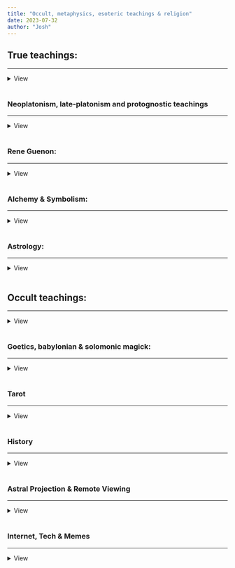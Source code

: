 ```yaml
---
title: "Occult, metaphysics, esoteric teachings & religion"
date: 2023-07-32
author: "Josh"
---
```


<h2>True teachings:</h2><hr>
<details>
    <summary>View</summary>
<br>
<h3><a href="https://files.catbox.moe/7xixul.pdf">[PDF] Berean Interlinear New Testament Bible - Greek, Hebrew, English Internlinear</a></h3><br><hr class="white"><br>
<h3><a href="https://www.youtube.com/watch?v=qfFJFgnmJdE">Hopi Prophecy by Thomas Banyacya (1995) Part 1 of 2 - YouTube</a></h3><br><hr class="white"><br>
<h3><a href="https://www.youtube.com/watch?v=-m6NQBUnm2I">Structures of the Archetypal Realm; How Nothing Becomes Something</a></h3><br><hr class="white"><br>
<h3><a href="https://asceticexperience.com/2019/09/what-is-the-uncreated-light-and-how-can-we-experience-it/">What is the Uncreated Light and how can we experience it? - The Ascetic Experience</a></h3><br><hr class="white"><br>
<h3><a href="https://vedavyasamandala.com/en/initiation-and-method-of-hesychasm/">Initiation and Method of Hesychasm</a></h3><br><hr class="white"><br>
<h3><a href="https://en.wikipedia.org/wiki/Hesychasm">Hesychasm</a></h3><br><hr class="white"><br>
<h3><a href="https://en.wikipedia.org/wiki/Palamism">Palamism</a></h3><br><hr class="white"><br>
<h3><a href="https://en.wikipedia.org/wiki/R%C5%AB%E1%B8%A5">Rūḥ</a></h3><br><hr class="white"><br>
<h3><a href="https://justaword.org/ahayah-or-yahuah/">AHAYAH or YAHUAH? Which is the Correct Name of The Most High?</a></h3><br><hr class="white"><br>
<h3><a href="https://files.catbox.moe/vvo662.pdf">[PDF] The Great Red Dragon - Professor Hilton Hotema</a></h3><br><hr class="white"><br>
<h3><a href="https://files.catbox.moe/vvo662.pdf">[PDF] The Great Red Dragon - Professor Hilton Hotema</a></h3><br><hr class="white"><br>
<h3><a href="https://files.catbox.moe/ms6ybb.pdf">[PDF] Buddha in The Qu'ran?</a></h3><br><hr class="white"><br>
<h3><a href="https://files.catbox.moe/o3x80a.pdf">[PDF] Dajjal</a></h3><br><hr class="white"><br>
<h3><a href="https://files.catbox.moe/50lzmk.pdf">[PDF] Egregores - The Occult Entities That Watch Over Human Destiny - Mark Stavish</a></h3><br><hr class="white"><br>
<h3><a href="https://files.catbox.moe/rwh188.pdf">[PDF] Exorcism - Orthodox and Roman Rituals - THE SOCIETY OF CLERKS SECULAR OF SAINT BASIL
THE ORTHODOX CATHOLIC CHURCH OF THE AMERICAS</a></h3><br><hr class="white"><br>

</details><br>



<h3>Neoplatonism, late-platonism and protognostic teachings</h3><hr>
<details>
    <summary>View</summary>
<br>
<h3><a href="https://en.wikipedia.org/wiki/Iamblichus">Iamblichus</a></h3><br><hr class="white"><br>
<h3><a href="https://biblehub.com/sermons/auth/barry/the_prince_of_the_power_of_the_air.htm">The Prince of the Power of the Air</a></h3><br><hr class="white"><br>
<h3><a href="https://www.gnosticwarrior.com/prince-of-the-power-of-the-air.html">Prince of the Power of the Air</a></h3><br><hr class="white"><br>
<h3><a href="https://en.wikipedia.org/wiki/Sethianism">Sethianism</a></h3><br><hr class="white"><br>
<h3><a href="https://en.wikipedia.org/wiki/Catharism">Catharism</a></h3><br><hr class="white"><br>
<h3><a href="https://en.wikipedia.org/wiki/Valentinianism">Valentinianism</a></h3><br><hr class="white"><br>
<h3><a href="https://muslimphilosophy.com/ip/rep/H003">Neoplatonism in Islamic philosophy</a></h3><br><hr class="white"><br>
</details><br>



<h3>Rene Guenon:</h3><hr>
<details>
    <summary>View</summary>
<h3><a href="https://files.catbox.moe/9zgte8.pdf">[PDF] FUNDAMENTAL
SYMBOLS: The Universal Language of Sacred Science</a></h3><br><hr class="white"><br>
<h3><a href="https://files.catbox.moe/u433av.pdf">[PDF] Man and his Becoming</a></h3><br><hr class="white"><br>
<h3><a href="https://files.catbox.moe/qlgr3n.pdf">[PDF] The Symbolism of The Cross</a></h3><br><hr class="white"><br>
<h3><a href="https://files.catbox.moe/1rcsbe.pdf">[PDF] Some Observations</a></h3><br><hr class="white"><br>
<h3><a href="https://files.catbox.moe/ntsatc.pdf">[PDF] Studies in Freemasonry and The Compagnonnage</a></h3><br><hr class="white"><br>
<h3><a href="https://files.catbox.moe/b20vs8.pdf">[PDF] The Essential Rene Guenon - Metaphysics</a></h3><br><hr class="white"><br>
<h3><a href="https://files.catbox.moe/ixjp34.pdf">[PDF] The Spiritist Fallacy</a></h3><br><hr class="white"><br>
<h3><a href="https://files.catbox.moe/3tpmqi.pdf">[PDF] The Crisis of The Modern World</a></h3><br><hr class="white"><br>

</details><br>


<h3>Alchemy & Symbolism:</h3><hr>
<details>
    <summary>View</summary>
<br>
<h3><a href="https://en.wikipedia.org/wiki/Rebis">Rebis</a></h3><br><hr class="white"><br>
<h3><a href="https://www.libraryanswer.com/is-alchemy-haram/">Is Alchemy Haram?</a></h3><br><hr class="white"><br>
<h3><a href="https://carljungdepthpsychologysite.blog/2019/11/22/carl-jung-on-the-black-sun-sol-niger/">Carl Jung on the Black Sun</a></h3><br><hr class="white"><br>
<h3><a href="https://www.crystalinks.com/blacksun.html">Black Sun: Astronomy, Mythology, Alchemy</a></h3><br><hr class="white"><br>
<h3><a href="https://en.m.wikipedia.org/wiki/Nigredo">Nigredo (alchemy)</a></h3><br><hr class="white"><br>
<h3><a href="https://www.gnosticwarrior.com/symbolic-masonry">The Autonomous Order of the Modern and Perfecting Rite of Symbolic Masonry</a></h3><br><hr class="white"><br>
<h3><a href="https://files.catbox.moe/pwro9b.pdf">[PDF] Three Initiates - The Kybalion - 1908</a></h3><br><hr class="white"><br>
<h3><a href="https://files.catbox.moe/ez7zu6.pdf">[PDF] Book of Runes - Ralph Blum</a></h3><br><hr class="white"><br>
<h3><a href="https://files.catbox.moe/6dclaq.pdf">[PDF] Book of Signs - Rudolph Koch</a></h3><br><hr class="white"><br>
<h3><a href="https://files.catbox.moe/6tj8ni.pdf">[PDF] Carl Gustav Jung - Man and his Symbols</a></h3><br><hr class="white"><br>
<h3><a href="https://en.wikipedia.org/wiki/Dark_Night_of_the_Soul">Dark Night of The Soul</a></h3><br><hr class="white"><br>

</details><br>




<h3>Astrology:</h3><hr>
<details>
    <summary>View</summary>
<br>
<h3><a href="https://www.gotquestions.org/morning-star.html">Why are both Jesus and Satan referred to as the morning star?</a></h3><br><hr class="white"><br>
<h3><a href="https://www.ancient-code.com/deciphering-sirius-and-orion/">Deciphering Sirius and Orion</a></h3><br><hr class="white"><br>
<h3><a href="http://www.greatdreams.com/dogstar.htm"> SIRIUS THE DOG STAR
THE LOST AND MISSING STAR </a></h3><br><hr class="white"><br>
<h3><a href="https://referenceworks.brillonline.com/entries/encyclopaedia-of-the-quran/sirius-EQSIM_00391">Sirius - Qurʾān</a></h3><br><hr class="white"><br>
<h3><a href="https://niqnaq.wordpress.com/2009/08/03/does-our-sun-revolve-around-sirius-you-tell-me/">does our sun revolve around sirius? you tell me</a></h3><br><hr class="white"><br>
<h3><a href="https://emmausroadministries.international/2020/05/29/the-real-story-in-the-stars-part-10-the-lyre-the-altar-and-the-dragon/">The REAL Story In The Stars Part 10: The Lyre, The Altar, And The Dragon. – Emmaus Road Ministries</a></h3><br><hr class="white"><br>
<h3><a href="https://files.catbox.moe/z0cdyv.pdf">The Cult of The Black Cube</a></h3><br><hr class="white"><br>

</details><br>




<h2>Occult teachings:</h2><hr>
<details>
    <summary>View</summary>
<br>
<h3><a href="http://www.english.grimoar.cz/">Grimoar - massive library of occult literature</a></h3><br><hr class="white"><br>
<h3><a href="https://files.catbox.moe/1njpqx.pdf">[PDF] Summoning Spirits - The Art of Magical Evocation</a></h3><br><hr class="white"><br>
<h3><a href="https://files.catbox.moe/hmp8cs.pdf">[PDF] Secret Teachings of All Ages - Manly P. Hall</a></h3><br><hr class="white"><br>
<h3><a href="https://en.wikipedia.org/wiki/Abyss_(Thelema)">Abyss (Thelema)</a></h3><br><hr class="white"><br>
<h3><a href="https://en.wikipedia.org/wiki/Da'at">Da'at (Kaballah)</a></h3><br><hr class="white"><br>
<h3><a href="https://files.catbox.moe/anb6za.pdf">Total Mind Control Slave</a></h3><br><hr class="white"><br>

</details><br>




<h3>Goetics, babylonian & solomonic magick:</h3><hr>
<details>
    <summary>View</summary>
<br>
<h3><a href="https://www.72goetia.com/">72 demons of Solomon in the Ars Goetia</a></h3><br><hr class="white"><br>
<h3><a href="https://en.wikipedia.org/wiki/Divine_Council">Babylonian/Sumerian/Caananite Divine Council</a></h3><br><hr class="white"><br>
<h3><a href="https://www.chabad.org/kabbalah/article_cdo/aid/380598/jewish/Creation-and-the-Name-of-72.htm">Creation and the Name of 72 - All worlds and all creatures were created through permutations of holy names - Chabad.org</a></h3><br><hr class="white"><br>
<h3><a href="https://phys.org/news/2023-07-mind-parasitic-worms-genes-animal.html">'Mind controlling' parasitic worms are missing genes found in every other animal, researchers find</a></h3><br><hr class="white"><br>
<h3><a href="Divine Council">Kabbalah Names >> 72 Names of God | Kabbalah Names</a></h3><br><hr class="white"><br>
<h3><a href="http://www.come-and-hear.com/kethuboth/kethuboth_11.html">Babylonian Talmud: Kethuboth 11</a></h3><br><hr class="white"><br>
<h3><a href="https://esotericarchives.com/solomon/ksol.htm">The Key of Solomon (Clavicula Salomonis) edited by S. Liddell MacGregor Mathers</a></h3><br><hr class="white"><br>
<h3><a href="https://esotericarchives.com/solomon/ksol.htm">The Clavicle of Solomon, revealed by Ptolomy the Grecian. (Sloane 3847)</a></h3><br><hr class="white"><br>

</details><br>




<h3>Tarot</h3><hr>
<details>
    <summary>View</summary>
<h3><a href="https://files.catbox.moe/qasuhm.pdf">[PDF] Aleister Crowley - The Book of Thoth</a></h3><br><hr class="white"><br>
<h3><a href="https://www.esotericmeanings.com/">Esotericmeanings.com - Amazing resource for tarot, alchemy, astrology, gematria, etc.</a></h3><br><hr class="white"><br>
<h3><a href="https://files.catbox.moe/sb83xu.pdf">[PDF] Understanding The Thoth Tarot</a></h3><br><hr class="white"><br>
</details><br>




<h3>History</h3><hr>
<details>
    <summary>View</summary>
<h3><a href="https://files.catbox.moe/z5uywb.pdf">[PDF] Chan Thomas - The Adam And Eve Story</a></h3><br><hr class="white"><br>
<h3><a href="https://files.catbox.moe/b25av1.pdf">[PDF] Eustace Mullins - The Curse of Canaan</a></h3><br><hr class="white"><br>
<h3><a href="https://files.catbox.moe/r7go0d.pdf">[PDF] The Natural History of Pliny</a></h3><br><hr class="white"><br>
<h3><a href="https://www.cia.gov/readingroom/docs/CIA-RDP79B00752A000300070001-8.pdf">[PDF] CIA - The Adam And Eve Story</a></h3><br><hr class="white"><br>
<h3><a href="https://www.researchgate.net/publication/253174141_True_polar_wander_An_analysis_of_Cenozoic_and_Mesozoic_paleomagnetic_poles">[PDF] True polar wander: An analysis of Cenozoic and Mesozoic paleomagnetic poles</a></h3><br><hr class="white"><br>
<h3><a href="https://files.catbox.moe/xa4ydh.pdf">[PDF] World in Peril The Origin</a></h3><br><hr class="white"><br>

</details><br>




<h3>Astral Projection & Remote Viewing</h3><hr>
<details>
    <summary>View</summary>
<h3><a href="https://files.catbox.moe/1dmkdx.pdf">[PDF] CIA - A Suggested Remote Viewing Procedure (December 1986 - approved for release 2000/08/08)</a></h3><br><hr class="white"><br>
<h3><a href="https://files.catbox.moe/urs8wb.pdf">[PDF] CIA - Experimental Dream Telepathy-Clairvoyance and Geomagnetic Activity - Michael Persinger, PhD, Laurentian University (Approved for release 2000/08/11)</a></h3><br><hr class="white"><br>
<h3><a href="https://files.catbox.moe/9q4ydb.pdf">[PDF] Soul Flight - Donald Tyson</a></h3><br><hr class="white"><br>
<h3><a href="https://www.cia.gov/readingroom/docs/CIA-RDP96-00792R000300390001-2.pdf">[PDF] CIA - Research into Paranormal Ability To Break Through Spatial Barriers (Approved for release 2000/08/11)</a></h3><br><hr class="white"><br>
<h3><a href="https://www.cia.gov/readingroom/docs/CIA-RDP96-00792R000200650002-3.pdf">[PDF] CIA - Study of Paranormal Phenomena By Means of Experiments At Microscopic Level (Approved for release 2001/03/07)</a></h3><br><hr class="white"><br>

</details><br>




<h3>Internet, Tech & Memes</h3><hr>
<details>
    <summary>View</summary>
<h3><a href="https://files.catbox.moe/j33w4z.pdf">[PDF] Erik Davis - TechGnosis: Myth, Magic + Mysticism In Tue Age of Information</a></h3><br><hr class="white"><br>
<h3><a href="https://files.catbox.moe/dvnlmc.pdf">[PDF] R. Kirk Packwood - Memetic Magic: Manipulation of The Root Social Matrix and The Fabric of Reality</a></h3><br><hr class="white"><br>
<h3><a href="https://hatch.kookscience.com/wiki/Main_Page">Kookscience.com</a></h3><br><hr class="white"><br>

</details>